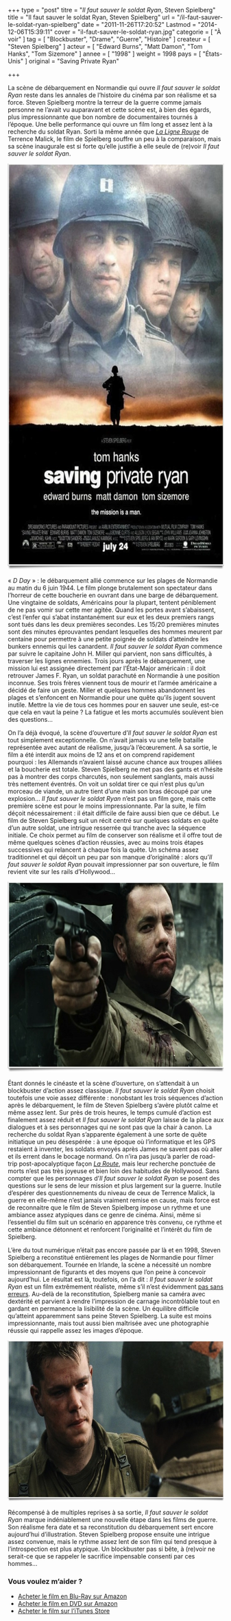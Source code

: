 +++
type = "post"
titre = "<em>Il faut sauver le soldat Ryan</em>, Steven Spielberg"
title = "Il faut sauver le soldat Ryan, Steven Spielberg"
url = "/il-faut-sauver-le-soldat-ryan-spielberg"
date = "2011-11-26T17:20:52"
Lastmod = "2014-12-06T15:39:11"
cover = "il-faut-sauver-le-soldat-ryan.jpg"
categorie = [ "À voir" ]
tag = [ "Blockbuster", "Drame", "Guerre", "Histoire" ]
createur = [ "Steven Spielberg" ]
acteur = [ "Edward Burns", "Matt Damon", "Tom Hanks", "Tom Sizemore" ]
annee = [ "1998" ]
weight = 1998
pays = [ "États-Unis" ]
original = "Saving Private Ryan"

+++

<p>La scène de débarquement en Normandie qui ouvre <em>Il faut sauver le soldat Ryan</em> reste dans les annales de l&rsquo;histoire du cinéma par son réalisme et sa force. Steven Spielberg montre la terreur de la guerre comme jamais personne ne l&rsquo;avait vu auparavant et cette scène est, à bien des égards, plus impressionnante que bon nombre de documentaires tournés à l&rsquo;époque. Une belle performance qui ouvre un film long et assez lent à la recherche du soldat Ryan. Sorti la même année que <em><a href="http://voiretmanger.fr/2010/07/21/ligne-rouge-malick/">La Ligne Rouge</a></em> de Terrence Malick, le film de Spielberg souffre un peu à la comparaison, mais sa scène inaugurale est si forte qu&rsquo;elle justifie à elle seule de (re)voir <em>Il faut sauver le soldat Ryan</em>.</p>
<a href="http://www.allocine.fr/film/fichefilm_gen_cfilm=18598.html"><img class="aligncenter" style="border-style: initial; border-color: initial; border-width: 0px;" src="spielberg-sauver-soldat-ryan.jpg" alt="Spielberg sauver soldat ryan" width="690" height="945" border="0" /></a>
<p>« <em>D Day</em> » : le débarquement allié commence sur les plages de Normandie au matin du 6 juin 1944. Le film plonge brutalement son spectateur dans l&rsquo;horreur de cette boucherie en ouvrant dans une barge de débarquement. Une vingtaine de soldats, Américains pour la plupart, tentent péniblement de ne pas vomir sur cette mer agitée. Quand les portes avant s&rsquo;abaissent, c&rsquo;est l&rsquo;enfer qui s&rsquo;abat instantanément sur eux et les deux premiers rangs sont tués dans les deux premières secondes. Les 15/20 premières minutes sont des minutes éprouvantes pendant lesquelles des hommes meurent par centaine pour permettre à une petite poignée de soldats d&rsquo;atteindre les bunkers ennemis qui les canardent. <em>Il faut sauver le soldat Ryan</em> commence par suivre le capitaine John H. Miller qui parvient, non sans difficultés, à traverser les lignes ennemies. Trois jours après le débarquement, une mission lui est assignée directement par l&rsquo;État-Major américain : il doit retrouver James F. Ryan, un soldat parachuté en Normandie à une position inconnue. Ses trois frères viennent tous de mourir et l&rsquo;armée américaine a décidé de faire un geste. Miller et quelques hommes abandonnent les plages et s&rsquo;enfoncent en Normandie pour une quête qu&rsquo;ils jugent souvent inutile. Mettre la vie de tous ces hommes pour en sauver une seule, est-ce que cela en vaut la peine ? La fatigue et les morts accumulés soulèvent bien des questions…</p>
<p>On l&rsquo;a déjà évoqué, la scène d&rsquo;ouverture d&rsquo;<em>Il faut sauver le soldat Ryan</em> est tout simplement exceptionnelle. On n&rsquo;avait jamais vu une telle bataille représentée avec autant de réalisme, jusqu&rsquo;à l&rsquo;écœurement. À sa sortie, le film a été interdit aux moins de 12 ans et on comprend rapidement pourquoi : les Allemands n&rsquo;avaient laissé aucune chance aux troupes alliées et la boucherie est totale. Steven Spielberg ne met pas des gants et n&rsquo;hésite pas à montrer des corps charcutés, non seulement sanglants, mais aussi très nettement éventrés. On voit un soldat tirer ce qui n&rsquo;est plus qu&rsquo;un morceau de viande, un autre tient d&rsquo;une main son bras découpé par une explosion… <em>Il faut sauver le soldat Ryan</em> n&rsquo;est pas un film gore, mais cette première scène est pour le moins impressionnante. Par la suite, le film déçoit nécessairement : il était difficile de faire aussi bien que ce début. Le film de Steven Spielberg suit un récit centré sur quelques soldats en quête d&rsquo;un autre soldat, une intrigue resserrée qui tranche avec la séquence initiale. Ce choix permet au film de conserver son réalisme et il offre tout de même quelques scènes d&rsquo;action réussies, avec au moins trois étapes successives qui relancent à chaque fois la quête. Un schéma assez traditionnel et qui déçoit un peu par son manque d&rsquo;originalité : alors qu&rsquo;<em>Il faut sauver le soldat Ryan</em> pouvait impressionner par son ouverture, le film revient vite sur les rails d&rsquo;Hollywood…</p>
<img class="aligncenter" style="border-style: initial; border-color: initial; border-width: 0px;" src="tom-hanks-private-ryan.jpg" alt="Tom hanks private ryan" width="690" height="444" border="0" />
<p>Étant donnés le cinéaste et la scène d&rsquo;ouverture, on s&rsquo;attendait à un blockbuster d&rsquo;action assez classique. <em>Il faut sauver le soldat Ryan</em> choisit toutefois une voie assez différente : nonobstant les trois séquences d&rsquo;action après le débarquement, le film de Steven Spielberg s&rsquo;avère plutôt calme et même assez lent. Sur près de trois heures, le temps cumulé d&rsquo;action est finalement assez réduit et <em>Il faut sauver le soldat Ryan</em> laisse de la place aux dialogues et à ses personnages qui ne sont pas que la chair à canon. La recherche du soldat Ryan s&rsquo;apparente également à une sorte de quête initiatique un peu désespérée : à une époque où l&rsquo;informatique et les GPS restaient à inventer, les soldats envoyés après James ne savent pas où aller et ils errent dans le bocage normand. On n&rsquo;ira pas jusqu&rsquo;à parler de road-trip post-apocalyptique façon <em><a href="http://voiretmanger.fr/2009/12/05/la-route-hillcoat/">La Route</a></em>, mais leur recherche ponctuée de morts n&rsquo;est pas très joyeuse et bien loin des habitudes de Hollywood. Sans compter que les personnages d&rsquo;<em>Il faut sauver le soldat Ryan</em> se posent des questions sur le sens de leur mission et plus largement sur la guerre. Inutile d&rsquo;espérer des questionnements du niveau de ceux de Terrence Malick, la guerre en elle-même n&rsquo;est jamais vraiment remise en cause, mais force est de reconnaitre que le film de Steven Spielberg impose un rythme et une ambiance assez atypiques dans ce genre de cinéma. Ainsi, même si l&rsquo;essentiel du film suit un scénario en apparence très convenu, ce rythme et cette ambiance détonnent et renforcent l&rsquo;originalité et l&rsquo;intérêt du film de Spielberg.</p>
<p>L&rsquo;ère du tout numérique n&rsquo;était pas encore passée par là et en 1998, Steven Spielberg a reconstitué entièrement les plages de Normandie pour filmer son débarquement. Tournée en Irlande, la scène a nécessité un nombre impressionnant de figurants et des moyens que l&rsquo;on peine à concevoir aujourd&rsquo;hui. Le résultat est là, toutefois, on l&rsquo;a dit : <em>Il faut sauver le soldat Ryan</em> est un film extrêmement réaliste, même s&rsquo;il n&rsquo;est évidemment <a href="http://fr.wikipedia.org/wiki/Il_faut_sauver_le_soldat_ryan#R.C3.A9alisme_et_erreurs_des_sc.C3.A8nes_du_film">pas sans erreurs</a>. Au-delà de la reconstitution, Spielberg manie sa caméra avec dextérité et parvient à rendre l&rsquo;impression de carnage incontrôlable tout en gardant en permanence la lisibilité de la scène. Un équilibre difficile qu&rsquo;atteint apparemment sans peine Steven Spielberg. La suite est moins impressionnante, mais tout aussi bien maîtrisée avec une photographie réussie qui rappelle assez les images d&rsquo;époque.</p>
<img class="aligncenter" style="border-style: initial; border-color: initial; border-width: 0px;" src="soldat-ryan-matt-damon.jpg" alt="Soldat ryan matt damon" width="690" height="375" border="0" />
<p>Récompensé à de multiples reprises à sa sortie, <em>Il faut sauver le soldat Ryan</em> marque indéniablement une nouvelle étape dans les films de guerre. Son réalisme fera date et sa reconstitution du débarquement sert encore aujourd&rsquo;hui d&rsquo;illustration. Steven Spielberg propose ensuite une intrigue assez convenue, mais le rythme assez lent de son film qui tend presque à l&rsquo;introspection est plus atypique. Un blockbuster pas si bête, à (re)voir ne serait-ce que se rappeler le sacrifice impensable consenti par ces hommes…</p>
<div class="amazon">
<h3>Vous voulez m&rsquo;aider ?</h3>
<ul>
<li><a href="http://www.amazon.fr/gp/product/B003EN2SKA/ref=as_li_ss_tl?ie=UTF8&tag=leblogdenic07-21&linkCode=as2&camp=1642&creative=19458&creativeASIN=B003EN2SKA">Acheter le film en Blu-Ray sur Amazon</a></li>
<li><a href="http://www.amazon.fr/gp/product/B000CCZ2FY/ref=as_li_ss_tl?ie=UTF8&tag=leblogdenic07-21&linkCode=as2&camp=1642&creative=19458&creativeASIN=B000CCZ2FY">Acheter le film en DVD sur Amazon</a></li>
<li><a href="http://itunes.apple.com/fr/movie/il-faut-sauver-le-soldat-ryan/id370381364">Acheter le film sur l&rsquo;iTunes Store</a></li>
</ul>
</div>

